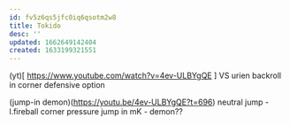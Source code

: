 ```yaml
---
id: fv5z6qs5jfc0iq6qsotm2w8
title: Tokido
desc: ''
updated: 1662649142404
created: 1633199321551
---
```

(yt)[ https://www.youtube.com/watch?v=4ev-ULBYgQE ]
VS urien
backroll in corner
    defensive option

(jump-in demon)(https://youtu.be/4ev-ULBYgQE?t=696)
neutral jump - l.fireball
    corner pressure 
    jump in mK - demon??
    

